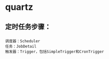 # quartz
## 定时任务步骤：
### 
    调度器：Scheduler
    任务：JobDetail
    触发器：Trigger，包括SimpleTrigger和CronTrigger